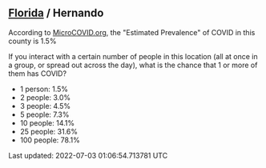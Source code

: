 
## [Florida](/united-states/florida) / Hernando

According to [MicroCOVID.org](http://microcovid.org),
the "Estimated Prevalence" of COVID in this county is 1.5%

If you interact with a certain number of people in this location
(all at once in a group, or spread out across the day), what is the chance that
1 or more of them has COVID?

- 1 person: 1.5%
- 2 people: 3.0%
- 3 people: 4.5%
- 5 people: 7.3%
- 10 people: 14.1%
- 25 people: 31.6%
- 100 people: 78.1%

Last updated: 2022-07-03 01:06:54.713781 UTC
